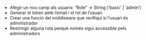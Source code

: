 - Afegir un nou camp als usuaris:
        “Role” → String (‘basic’ | ‘admin’)
- Generar el token amb l’email i el rol de l’usuari
- Crear una funció del middleware que verifiqui si l’usuari és administrador
- Restringir alguna ruta perquè només sigui accessible pels administradors
